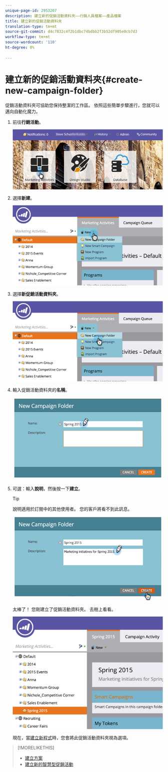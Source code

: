 ```yaml
---
unique-page-id: 2953207
description: 建立新的促銷活動資料夾——行銷人員檔案——產品檔案
title: 建立新的促銷活動資料夾
translation-type: tm+mt
source-git-commit: d4c7832c4f2b1dbc74bdbb2f3b52df905e0cb7d3
workflow-type: tm+mt
source-wordcount: '110'
ht-degree: 0%

---
```



# 建立新的促銷活動資料夾{#create-new-campaign-folder}

促銷活動資料夾可協助您保持整潔的工作區。 依照這些簡單步驟進行，您就可以邁向自動化魔力。

1. 前往&#x200B;**行銷活動**。

   ![](assets/login-marketing-activities.png)

1. 選擇&#x200B;**新建**。

   ![](assets/image2015-2-25-7-3a57-3a18.png)

1. 選擇&#x200B;**新促銷活動資料夾**。

   ![](assets/image2015-2-25-7-3a58-3a15.png)

1. 輸入促銷活動資料夾的&#x200B;**名稱**。

   ![](assets/image2015-2-25-8-3a0-3a20.png)

1. 可選：輸入&#x200B;**說明**，然後按一下&#x200B;**建立**。

   >[!TIP]
   >
   >說明適用於訂閱中的其他使用者。 您的客戶將看不到此訊息。

   ![](assets/image2015-2-25-8-3a9-3a3.png)

   太棒了！ 您剛建立了促銷活動資料夾。 去樹上看看。

   ![](assets/image2015-2-25-8-3a10-3a29.png)

   現在，當[建立新程式](/help/marketo/product-docs/core-marketo-concepts/programs/creating-programs/create-a-program.md)時，您會將此促銷活動資料夾視為選項。

>[!MORELIKETHIS]
>
>* [建立方案](/help/marketo/product-docs/core-marketo-concepts/programs/creating-programs/create-a-program.md)
>* [建立新的智慧型促銷活動](/help/marketo/product-docs/core-marketo-concepts/smart-campaigns/creating-a-smart-campaign/create-a-new-smart-campaign.md)

